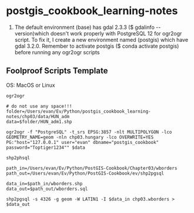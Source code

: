 # postgis_cookbook_learning-notes

1. The default environment (base) has gdal 2.3.3 ($ gdalinfo --version)which doesn't work properly with PostgreSQL 12 for ogr2ogr script. To fix it, I create a new environment named (postgis) which have gdal 3.2.0. Remember to activate postgis ($ conda activate postgis) before running any ogr2ogr scripts



## Foolproof Scripts Template

OS: MacOS or Linux

`ogr2ogr`
```shell
# do not use any space!!!
folder=/Users/evan/Ev/Python/postgis_cookbook_learning-notes/chp03/data/HUN_adm
data=$folder/HUN_adm1.shp

ogr2ogr -f "PostgreSQL" -t_srs EPSG:3857 -nlt MULTIPOLYGON -lco GEOMETRY_NAME=geom -nln chp03.hungary -lco OVERWRITE=YES PG:"host="127.0.0.1" user="evan" dbname="postgis_cookbook" password="Toptiger1234"" $data
```

`shp2phsql`
```shell
path_in=/Users/evan/Ev/Python/PostGIS-Cookbook/Chapter03/wborders
path_out=/Users/evan/Ev/Python/PostGIS-Cookbook/ev/shp2pgsql

data_in=$path_in/wborders.shp
data_out=$path_out/wborders.sql

shp2pgsql -s 4326 -g geom -W LATIN1 -I $data_in chp03.wborders > $data_out
```